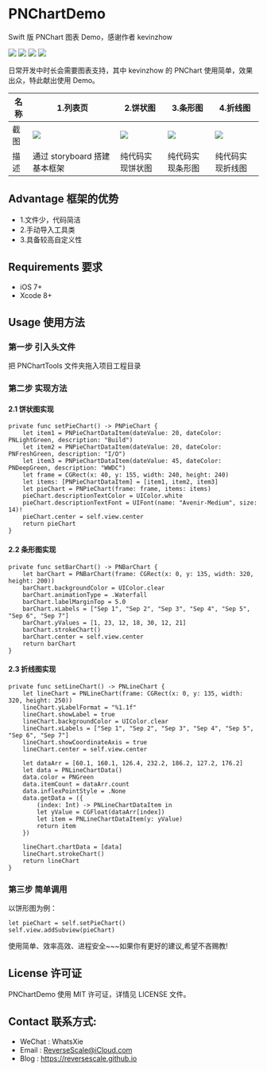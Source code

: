 # PNChartDemo
Swift 版 PNChart 图表 Demo，感谢作者 kevinzhow

![](https://img.shields.io/badge/platform-iOS-red.svg) 
![](https://img.shields.io/badge/language-Swift-orange.svg) 
![](https://img.shields.io/badge/download-2.1MB-brightgreen.svg)
![](https://img.shields.io/badge/license-MIT%20License-brightgreen.svg) 

日常开发中时长会需要图表支持，其中 kevinzhow 的 PNChart 使用简单，效果出众，特此献出使用 Demo。

| 名称 |1.列表页 |2.饼状图 |3.条形图 |4.折线图 |
| ------------- | ------------- | ------------- | ------------- | ------------- |
| 截图 | ![](http://og1yl0w9z.bkt.clouddn.com/17-9-30/35579329.jpg) | ![](http://og1yl0w9z.bkt.clouddn.com/17-9-30/66132126.jpg) | ![](http://og1yl0w9z.bkt.clouddn.com/17-9-30/73681801.jpg) | ![](http://og1yl0w9z.bkt.clouddn.com/17-9-30/23007665.jpg) |
| 描述 | 通过 storyboard 搭建基本框架 | 纯代码实现饼状图 | 纯代码实现条形图 | 纯代码实现折线图 |


## Advantage 框架的优势
* 1.文件少，代码简洁
* 2.手动导入工具类
* 3.具备较高自定义性


## Requirements 要求
* iOS 7+
* Xcode 8+


## Usage 使用方法
### 第一步 引入头文件
把 PNChartTools 文件夹拖入项目工程目录

### 第二步 实现方法
#### 2.1 饼状图实现
```
private func setPieChart() -> PNPieChart {
    let item1 = PNPieChartDataItem(dateValue: 20, dateColor:  PNLightGreen, description: "Build")
    let item2 = PNPieChartDataItem(dateValue: 20, dateColor: PNFreshGreen, description: "I/O")
    let item3 = PNPieChartDataItem(dateValue: 45, dateColor: PNDeepGreen, description: "WWDC")
    let frame = CGRect(x: 40, y: 155, width: 240, height: 240)
    let items: [PNPieChartDataItem] = [item1, item2, item3]
    let pieChart = PNPieChart(frame: frame, items: items)
    pieChart.descriptionTextColor = UIColor.white
    pieChart.descriptionTextFont = UIFont(name: "Avenir-Medium", size: 14)!
    pieChart.center = self.view.center
    return pieChart
}
```

#### 2.2 条形图实现
```
private func setBarChart() -> PNBarChart {
    let barChart = PNBarChart(frame: CGRect(x: 0, y: 135, width: 320, height: 200))
    barChart.backgroundColor = UIColor.clear
    barChart.animationType = .Waterfall
    barChart.labelMarginTop = 5.0
    barChart.xLabels = ["Sep 1", "Sep 2", "Sep 3", "Sep 4", "Sep 5", "Sep 6", "Sep 7"]
    barChart.yValues = [1, 23, 12, 18, 30, 12, 21]
    barChart.strokeChart()
    barChart.center = self.view.center
    return barChart
}
```
#### 2.3 折线图实现
```
private func setLineChart() -> PNLineChart {
    let lineChart = PNLineChart(frame: CGRect(x: 0, y: 135, width: 320, height: 250))
    lineChart.yLabelFormat = "%1.1f"
    lineChart.showLabel = true
    lineChart.backgroundColor = UIColor.clear
    lineChart.xLabels = ["Sep 1", "Sep 2", "Sep 3", "Sep 4", "Sep 5", "Sep 6", "Sep 7"]
    lineChart.showCoordinateAxis = true
    lineChart.center = self.view.center
    
    let dataArr = [60.1, 160.1, 126.4, 232.2, 186.2, 127.2, 176.2]
    let data = PNLineChartData()
    data.color = PNGreen
    data.itemCount = dataArr.count
    data.inflexPointStyle = .None
    data.getData = ({
        (index: Int) -> PNLineChartDataItem in
        let yValue = CGFloat(dataArr[index])
        let item = PNLineChartDataItem(y: yValue)
        return item
    })
    
    lineChart.chartData = [data]
    lineChart.strokeChart()
    return lineChart
}
```

### 第三步 简单调用
以饼形图为例：
```
let pieChart = self.setPieChart()
self.view.addSubview(pieChart)
```

使用简单、效率高效、进程安全~~~如果你有更好的建议,希望不吝赐教!


## License 许可证
PNChartDemo 使用 MIT 许可证，详情见 LICENSE 文件。


## Contact 联系方式:
* WeChat : WhatsXie
* Email : ReverseScale@iCloud.com
* Blog : https://reversescale.github.io
